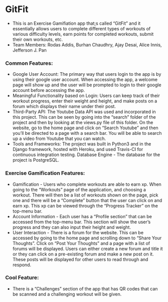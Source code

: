 # GitFit

* This is an Exercise Gamifiation app that;s called “GitFit” and it essentially allows users to complete different types of workouts of various difficulty levels, earn points for completed workouts, submit their own workouts, etc.
* Team Members: Rodas Addis, Burhan Chaudhry, Ajay Desai, Alice Innis, Jefferson J. Pan

### Common Features:
* Google User Account: The primary way that users login to the app is by using their google user account. When accessing the app, a welcome page will show up and the user will be prompted to login to their google account before accessing the app. 
* Meaningful Functionality based on Login: Users can keep track of their workout progress, enter their weight and height, and make posts on a forum which displays their name under their post.
* Third-Party API: The Youtube Data API was used and incorporated in this project. This can be seen by going into the “search” folder of the project and then by looking at the views.py file of this folder. On the website, go to the home page and click on “Search Youtube” and then you’ll be directed to a page with a search bar. You will be able to search up a video from Youtube that you can watch.
* Tools and Frameworks: The project was built in Python3 and in the Django framework, hosted with Heroku, and used Travis-CI for continuous integration testing. 
Database Engine - The database for the project is PostgreSQL.

### Exercise Gamification Features:
* Gamification - Users who complete workouts are able to earn xp. When going to the “Workouts” page of the application, and choosing a workout. There will then be a list of workouts shown on the page, pick one and there will be a “Complete” button that the user can click on and earn xp. This xp can be viewed through the “Progress Tracker” on the top-menu bar.
* Account Information - Each user has a “Profile section” that can be accessed from the top-menu bar. This section will show the user’s progress and they can also input their height and weight.
* User Interaction - There is a forum for the website. This can be accessed by going to the home page and scrolling down to “Share Your Thoughts”. Click on “Post Your Thoughts” and a page with a list of forums will be displayed. Users can either create a new forum and title it or they can click on a pre-existing forum and make a new post on it. These posts will be displayed for other users to read through and respond.

### Cool Feature: 
* There is a “Challenges” section of the app that has QR codes that can be scanned and a challenging workout will be given.


